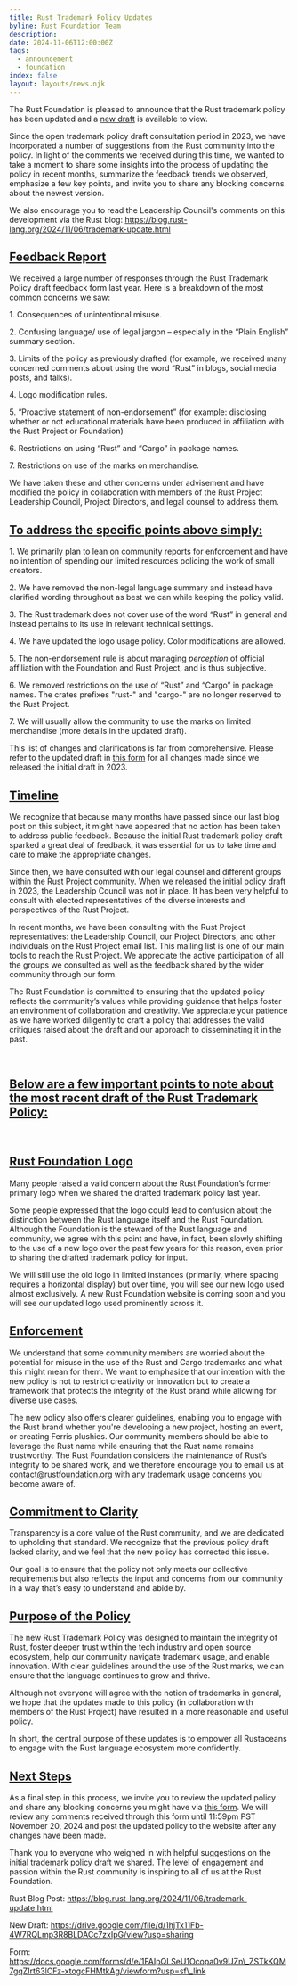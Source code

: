 ```yaml
---
title: Rust Trademark Policy Updates
byline: Rust Foundation Team
description:
date: 2024-11-06T12:00:00Z
tags:
  - announcement
  - foundation
index: false
layout: layouts/news.njk
---
```

The Rust Foundation is pleased to announce that the Rust trademark policy has been updated and a [new draft](https://drive.google.com/file/d/1hjTx11Fb-4W7RQLmp3R8BLDACc7zxIpG/view?usp=sharing) is available to view.

Since the open trademark policy draft consultation period in 2023, we have incorporated a number of suggestions from the Rust community into the policy. In light of the comments we received during this time, we wanted to take a moment to share some insights into the process of updating the policy in recent months, summarize the feedback trends we observed, emphasize a few key points, and invite you to share any blocking concerns about the newest version.

We also encourage you to read the Leadership Council's comments on this development via the Rust blog: <a href="https://blog.rust-lang.org/2024/11/06/trademark-update.html" title="https://blog.rust-lang.org/2024/11/06/trademark-update.html" target="_blank" rel="noreferrer noopener">https://blog.rust-lang.org/2024/11/06/trademark-update.html</a>

## <u>Feedback Report</u>

We received a large number of responses through the Rust Trademark Policy draft feedback form last year. Here is a breakdown of the most common concerns we saw:

1\. Consequences of unintentional misuse.

2\. Confusing language/ use of legal jargon – especially in the “Plain English” summary section.

3\. Limits of the policy as previously drafted (for example, we received many concerned comments about using the word “Rust” in blogs, social media posts, and talks).

4\. Logo modification rules.

5\. “Proactive statement of non-endorsement” (for example: disclosing whether or not educational materials have been produced in affiliation with the Rust Project or Foundation)

6\. Restrictions on using “Rust” and “Cargo” in package names.

7\. Restrictions on use of the marks on merchandise.

We have taken these and other concerns under advisement and have modified the policy in collaboration with members of the Rust Project Leadership Council, Project Directors, and legal counsel to address them.

## **<u>To address the specific points above simply:</u>**

1\. We primarily plan to lean on community reports for enforcement and have no intention of spending our limited resources policing the work of small creators.

2\. We have removed the non-legal language summary and instead have clarified wording throughout as best we can while keeping the policy valid.

3\. The Rust trademark does not cover use of the word “Rust” in general and instead pertains to its use in relevant technical settings.

4\. We have updated the logo usage policy. Color modifications are allowed.

5\. The non-endorsement rule is about managing *perception* of official affiliation with the Foundation and Rust Project, and is thus subjective.

6\. We removed restrictions on the use of “Rust” and “Cargo” in package names. The crates prefixes "rust-" and "cargo-" are no longer reserved to the Rust Project.

7\. We will usually allow the community to use the marks on limited merchandise (more details in the updated draft).

This list of changes and clarifications is far from comprehensive. Please refer to the updated draft in [this form](https://docs.google.com/forms/d/e/1FAIpQLSeU1Ocopa0v9UZn_ZSTkKQM7gqZIrt63lCFz-xtogcFHMtkAg/viewform) for all changes made since we released the initial draft in 2023.

## **<u>Timeline</u>**

We recognize that because many months have passed since our last blog post on this subject, it might have appeared that no action has been taken to address public feedback. Because the initial Rust trademark policy draft sparked a great deal of feedback, it was essential for us to take time and care to make the appropriate changes.

Since then, we have consulted with our legal counsel and different groups within the Rust Project community. When we released the initial policy draft in 2023, the Leadership Council was not in place. It has been very helpful to consult with elected representatives of the diverse interests and perspectives of the Rust Project.

In recent months, we have been consulting with the Rust Project representatives: the Leadership Council, our Project Directors, and other individuals on the Rust Project email list. This mailing list is one of our main tools to reach the Rust Project. We appreciate the active participation of all the groups we consulted as well as the feedback shared by the wider community through our form.

The Rust Foundation is committed to ensuring that the updated policy reflects the community’s values while providing guidance that helps foster an environment of collaboration and creativity. We appreciate your patience as we have worked diligently to craft a policy that addresses the valid critiques raised about the draft and our approach to disseminating it in the past.

&nbsp;

## **<u>Below are a few important points to note about the most recent draft of the Rust Trademark Policy:</u>**

&nbsp;

## **<u>Rust Foundation Logo</u>**

Many people raised a valid concern about the Rust Foundation’s former primary logo when we shared the drafted trademark policy last year.

Some people expressed that the logo could lead to confusion about the distinction between the Rust language itself and the Rust Foundation. Although the Foundation is the steward of the Rust language and community, we agree with this point and have, in fact, been slowly shifting to the use of a new logo over the past few years for this reason, even prior to sharing the drafted trademark policy for input.

We will still use the old logo in limited instances (primarily, where spacing requires a horizontal display) but over time, you will see our new logo used almost exclusively. A new Rust Foundation website is coming soon and you will see our updated logo used prominently across it.

## **<u>Enforcement</u>**

We understand that some community members are worried about the potential for misuse in the use of the Rust and Cargo trademarks and what this might mean for them. We want to emphasize that our intention with the new policy is not to restrict creativity or innovation but to create a framework that protects the integrity of the Rust brand while allowing for diverse use cases.

The new policy also offers clearer guidelines, enabling you to engage with the Rust brand whether you're developing a new project, hosting an event, or creating Ferris plushies. Our community members should be able to leverage the Rust name while ensuring that the Rust name remains trustworthy. The Rust Foundation considers the maintenance of Rust’s integrity to be shared work, and we therefore encourage you to email us at contact@rustfoundation.org with any trademark usage concerns you become aware of.

## **<u>Commitment to Clarity</u>**

Transparency is a core value of the Rust community, and we are dedicated to upholding that standard. We recognize that the previous policy draft lacked clarity, and we feel that the new policy has corrected this issue.

Our goal is to ensure that the policy not only meets our collective requirements but also reflects the input and concerns from our community in a way that’s easy to understand and abide by.

## **<u>Purpose of the Policy</u>**

The new Rust Trademark Policy was designed to maintain the integrity of Rust, foster deeper trust within the tech industry and open source ecosystem, help our community navigate trademark usage, and enable innovation. With clear guidelines around the use of the Rust marks, we can ensure that the language continues to grow and thrive.

Although not everyone will agree with the notion of trademarks in general, we hope that the updates made to this policy (in collaboration with members of the Rust Project) have resulted in a more reasonable and useful policy.

In short, the central purpose of these updates is to empower all Rustaceans to engage with the Rust language ecosystem more confidently.

## **<u>Next Steps</u>**

As a final step in this process, we invite you to review the updated policy and share any blocking concerns you might have via [this form](https://docs.google.com/forms/d/e/1FAIpQLSeU1Ocopa0v9UZn_ZSTkKQM7gqZIrt63lCFz-xtogcFHMtkAg/viewform?usp=sf_link). We will review any comments received through this form until 11:59pm PST November 20, 2024 and post the updated policy to the website after any changes have been made.

Thank you to everyone who weighed in with helpful suggestions on the initial trademark policy draft we shared. The level of engagement and passion within the Rust community is inspiring to all of us at the Rust Foundation.

Rust Blog Post: <a href="https://blog.rust-lang.org/2024/11/06/trademark-update.html" title="https://blog.rust-lang.org/2024/11/06/trademark-update.html" target="_blank" rel="noreferrer noopener">https://blog.rust-lang.org/2024/11/06/trademark-update.html</a>

New Draft: <u>https://drive.google.com/file/d/1hjTx11Fb-4W7RQLmp3R8BLDACc7zxIpG/view?usp=sharing</u>

Form: https://docs.google.com/forms/d/e/1FAIpQLSeU1Ocopa0v9UZn\_ZSTkKQM7gqZIrt63lCFz-xtogcFHMtkAg/viewform?usp=sf\_link